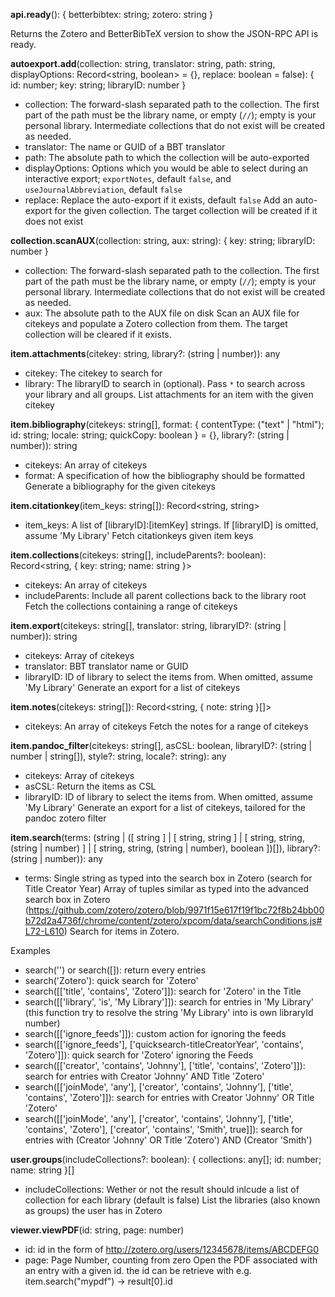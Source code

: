 **api.ready**(): { betterbibtex: string; zotero: string }

Returns the Zotero and BetterBibTeX version to show the JSON-RPC API is ready.



**autoexport.add**(collection: string, translator: string, path: string, displayOptions: Record<string, boolean> = {}, replace: boolean = false): { id: number; key: string; libraryID: number }

* collection: The forward-slash separated path to the collection. The first part of the path must be the library name, or empty (`//`); empty is your personal library. Intermediate collections that do not exist will be created as needed.
* translator: The name or GUID of a BBT translator
* path: The absolute path to which the collection will be auto-exported
* displayOptions: Options which you would be able to select during an interactive export; `exportNotes`, default `false`, and `useJournalAbbreviation`, default `false`
* replace: Replace the auto-export if it exists, default `false`
Add an auto-export for the given collection. The target collection will be created if it does not exist



**collection.scanAUX**(collection: string, aux: string): { key: string; libraryID: number }

* collection: The forward-slash separated path to the collection. The first part of the path must be the library name, or empty (`//`); empty is your personal library. Intermediate collections that do not exist will be created as needed.
* aux: The absolute path to the AUX file on disk
Scan an AUX file for citekeys and populate a Zotero collection from them. The target collection will be cleared if it exists.



**item.attachments**(citekey: string, library?: (string | number)): any

* citekey: The citekey to search for
* library: The libraryID to search in (optional). Pass `*` to search across your library and all groups.
List attachments for an item with the given citekey



**item.bibliography**(citekeys: string[], format: { contentType: ("text" | "html"); id: string; locale: string; quickCopy: boolean } = {}, library?: (string | number)): string

* citekeys: An array of citekeys
* format: A specification of how the bibliography should be formatted
Generate a bibliography for the given citekeys



**item.citationkey**(item_keys: string[]): Record<string, string>

* item_keys: A list of [libraryID]:[itemKey] strings. If [libraryID] is omitted, assume 'My Library'
Fetch citationkeys given item keys



**item.collections**(citekeys: string[], includeParents?: boolean): Record<string, { key: string; name: string }>

* citekeys: An array of citekeys
* includeParents: Include all parent collections back to the library root
Fetch the collections containing a range of citekeys



**item.export**(citekeys: string[], translator: string, libraryID?: (string | number)): string

* citekeys: Array of citekeys
* translator: BBT translator name or GUID
* libraryID: ID of library to select the items from. When omitted, assume 'My Library'
Generate an export for a list of citekeys



**item.notes**(citekeys: string[]): Record<string, { note: string }[]>

* citekeys: An array of citekeys
Fetch the notes for a range of citekeys



**item.pandoc_filter**(citekeys: string[], asCSL: boolean, libraryID?: (string | number | string[]), style?: string, locale?: string): any

* citekeys: Array of citekeys
* asCSL: Return the items as CSL
* libraryID: ID of library to select the items from. When omitted, assume 'My Library'
Generate an export for a list of citekeys, tailored for the pandoc zotero filter



**item.search**(terms: (string | ([ string ] | [ string, string ] | [ string, string, (string | number) ] | [ string, string, (string | number), boolean ])[]), library?: (string | number)): any

* terms: Single string as typed into the search box in Zotero (search for Title Creator Year)
              Array of tuples similar as typed into the advanced search box in Zotero
              (https://github.com/zotero/zotero/blob/9971f15e617f19f1bc72f8b24bb00b72d2a4736f/chrome/content/zotero/xpcom/data/searchConditions.js#L72-L610)
Search for items in Zotero.

Examples

- search('') or search([]): return every entries
- search('Zotero'): quick search for 'Zotero'
- search([['title', 'contains', 'Zotero']]): search for 'Zotero' in the Title
- search([['library', 'is', 'My Library']]): search for entries in 'My Library'
  (this function try to resolve the string 'My Library' into is own libraryId number)
- search([['ignore_feeds']]): custom action for ignoring the feeds
- search([['ignore_feeds'], ['quicksearch-titleCreatorYear', 'contains', 'Zotero']]): quick search for 'Zotero' ignoring the Feeds
- search([['creator', 'contains', 'Johnny'], ['title', 'contains', 'Zotero']]): search for entries with Creator 'Johnny' AND Title 'Zotero'
- search([['joinMode', 'any'], ['creator', 'contains', 'Johnny'], ['title', 'contains', 'Zotero']]): search for entries with Creator 'Johnny' OR Title 'Zotero'
- search([['joinMode', 'any'], ['creator', 'contains', 'Johnny'], ['title', 'contains', 'Zotero'], ['creator', 'contains', 'Smith', true]]): search for entries with (Creator 'Johnny' OR Title 'Zotero') AND (Creator 'Smith')



**user.groups**(includeCollections?: boolean): { collections: any[]; id: number; name: string }[]

* includeCollections: Wether or not the result should inlcude a list of collection for each library (default is false)
List the libraries (also known as groups) the user has in Zotero



**viewer.viewPDF**(id: string, page: number)

* id: id in the form of http://zotero.org/users/12345678/items/ABCDEFG0
* page: Page Number, counting from zero
Open the PDF associated with an entry with a given id.
the id can be retrieve with e.g. item.search("mypdf") -> result[0].id


